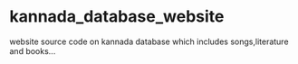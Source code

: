 # kannada_database_website
website source code on kannada database which includes songs,literature and books...
